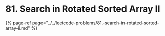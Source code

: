 # 81. Search in Rotated Sorted Array II

{% page-ref page="../../leetcode-problems/81.-search-in-rotated-sorted-array-ii.md" %}



